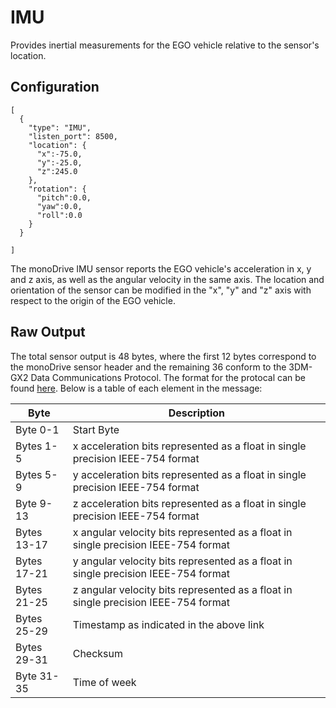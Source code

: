 # IMU

Provides inertial measurements for the EGO vehicle relative to the sensor's location.

## Configuration

```
[
  {
    "type": "IMU",
    "listen_port": 8500,
    "location": {
      "x":-75.0,
      "y":-25.0,
      "z":245.0
    },
    "rotation": {
      "pitch":0.0,
      "yaw":0.0,
      "roll":0.0
    }
  }

]
```

The monoDrive IMU sensor reports the EGO vehicle's acceleration in x, y and z 
axis, as well as the angular velocity in the same axis. The location and 
orientation of the sensor can be modified in the "x", "y" and "z" axis with 
respect to the origin of the EGO vehicle.

## Raw Output

The total sensor output is 48 bytes, where the first 12 bytes correspond to the 
monoDrive sensor header and the remaining 36 conform to the 3DM-GX2 Data 
Communications Protocol. The format for the protocal can be found 
[here](http://files.microstrain.com/dcp/Inertia-Link-3DM-GX2-data-communications-protocol.pdf). 
Below is a table of each element in the message:

| Byte  | Description   |
| ------------ | ------------ |
|Byte 0-1  | Start Byte |
|Bytes 1-5 | x acceleration bits represented as a float in single precision IEEE-754 format |
|Bytes 5-9 | y acceleration bits represented as a float in single precision IEEE-754 format |
|Byte 9-13 | z acceleration bits represented as a float in single precision IEEE-754 format |
|Bytes 13-17 | x angular velocity bits represented as a float in single precision IEEE-754 format |
|Bytes 17-21 | y angular velocity bits represented as a float in single precision IEEE-754 format |
|Bytes 21-25 | z angular velocity bits represented as a float in single precision IEEE-754 format |
|Bytes 25-29 | Timestamp as indicated in the above link |
|Bytes 29-31 | Checksum |
|Byte 31-35| Time of week |
